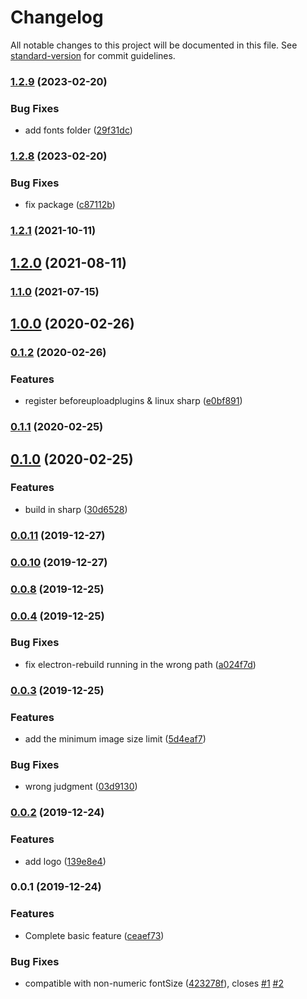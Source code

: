# Changelog

All notable changes to this project will be documented in this file. See [standard-version](https://github.com/conventional-changelog/standard-version) for commit guidelines.

### [1.2.9](https://github.com/terwer/picgo-plugin-watermark-elec/compare/v1.2.8...v1.2.9) (2023-02-20)


### Bug Fixes

* add fonts folder ([29f31dc](https://github.com/terwer/picgo-plugin-watermark-elec/commit/29f31dcaffa0f75b4f9f1b6d36384c8ac773d420))

### [1.2.8](https://github.com/terwer/picgo-plugin-watermark-elec/compare/v1.2.7...v1.2.8) (2023-02-20)


### Bug Fixes

* fix package ([c87112b](https://github.com/terwer/picgo-plugin-watermark-elec/commit/c87112ba1e238fa0122dcaa13435af2e4e2a52bf))

### [1.2.1](https://github.com/Dec-F/picgo-plugin-watermark/compare/v1.2.0...v1.2.1) (2021-10-11)

## [1.2.0](https://github.com/Dec-F/picgo-plugin-watermark/compare/v1.1.0...v1.2.0) (2021-08-11)

### [1.1.0](https://github.com/Dec-F/picgo-plugin-watermark/compare/v1.0.0...v1.1.0) (2021-07-15)

## [1.0.0](https://github.com/Dec-F/picgo-plugin-watermark/compare/v0.1.2...v1.0.0) (2020-02-26)

### [0.1.2](https://github.com/Dec-F/picgo-plugin-watermark/compare/v0.1.1...v0.1.2) (2020-02-26)


### Features

* register beforeuploadplugins & linux sharp ([e0bf891](https://github.com/Dec-F/picgo-plugin-watermark/commit/e0bf89101bdcead495072d59c5cdc75a500092a3))

### [0.1.1](https://github.com/Dec-F/picgo-plugin-watermark/compare/v0.1.0...v0.1.1) (2020-02-25)

## [0.1.0](https://github.com/Dec-F/picgo-plugin-watermark/compare/v0.0.11...v0.1.0) (2020-02-25)


### Features

* build in sharp ([30d6528](https://github.com/Dec-F/picgo-plugin-watermark/commit/30d6528cc87cd2047e0167dfdad0f9cfaef37f80))

### [0.0.11](https://github.com/Dec-F/picgo-plugin-watermark/compare/v0.0.10...v0.0.11) (2019-12-27)

### [0.0.10](https://github.com/Dec-F/picgo-plugin-watermark/compare/v0.0.8...v0.0.10) (2019-12-27)

### [0.0.8](https://github.com/Dec-F/picgo-plugin-watermark/compare/v0.0.7...v0.0.8) (2019-12-25)

### [0.0.4](https://github.com/Dec-F/picgo-plugin-watermark/compare/v0.0.3...v0.0.4) (2019-12-25)

### Bug Fixes

- fix electron-rebuild running in the wrong path ([a024f7d](https://github.com/Dec-F/picgo-plugin-watermark/commit/a024f7d4644f701a562c5912ad47abb82fd21a61))

### [0.0.3](https://github.com/Dec-F/picgo-plugin-watermark/compare/v0.0.2...v0.0.3) (2019-12-25)

### Features

- add the minimum image size limit ([5d4eaf7](https://github.com/Dec-F/picgo-plugin-watermark/commit/5d4eaf7f4f2491e8b23b11deaf0917ee9980ca28))

### Bug Fixes

- wrong judgment ([03d9130](https://github.com/Dec-F/picgo-plugin-watermark/commit/03d913034e6c15f48e385486df8dd769ddecbd33))

### [0.0.2](https://github.com/Dec-F/picgo-plugin-watermark/compare/v0.0.1...v0.0.2) (2019-12-24)

### Features

- add logo ([139e8e4](https://github.com/Dec-F/picgo-plugin-watermark/commit/139e8e4d1e63e9299d24a1c37ea9d6405e69ece0))

### 0.0.1 (2019-12-24)

### Features

- Complete basic feature ([ceaef73](https://github.com/Dec-F/picgo-plugin-watermark/commit/ceaef7314a584360a282499be047777cc6f56171))

### Bug Fixes

- compatible with non-numeric fontSize ([423278f](https://github.com/Dec-F/picgo-plugin-watermark/commit/423278fcafb4a70a6e9726a7f45e4ebc9fcc871c)), closes [#1](https://github.com/Dec-F/picgo-plugin-watermark/issues/1) [#2](https://github.com/Dec-F/picgo-plugin-watermark/issues/2)
